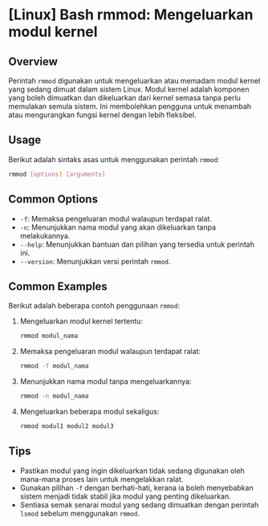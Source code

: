 # [Linux] Bash rmmod: Mengeluarkan modul kernel

## Overview
Perintah `rmmod` digunakan untuk mengeluarkan atau memadam modul kernel yang sedang dimuat dalam sistem Linux. Modul kernel adalah komponen yang boleh dimuatkan dan dikeluarkan dari kernel semasa tanpa perlu memulakan semula sistem. Ini membolehkan pengguna untuk menambah atau mengurangkan fungsi kernel dengan lebih fleksibel.

## Usage
Berikut adalah sintaks asas untuk menggunakan perintah `rmmod`:

```bash
rmmod [options] [arguments]
```

## Common Options
- `-f`: Memaksa pengeluaran modul walaupun terdapat ralat.
- `-n`: Menunjukkan nama modul yang akan dikeluarkan tanpa melakukannya.
- `--help`: Menunjukkan bantuan dan pilihan yang tersedia untuk perintah ini.
- `--version`: Menunjukkan versi perintah `rmmod`.

## Common Examples
Berikut adalah beberapa contoh penggunaan `rmmod`:

1. Mengeluarkan modul kernel tertentu:
   ```bash
   rmmod modul_nama
   ```

2. Memaksa pengeluaran modul walaupun terdapat ralat:
   ```bash
   rmmod -f modul_nama
   ```

3. Menunjukkan nama modul tanpa mengeluarkannya:
   ```bash
   rmmod -n modul_nama
   ```

4. Mengeluarkan beberapa modul sekaligus:
   ```bash
   rmmod modul1 modul2 modul3
   ```

## Tips
- Pastikan modul yang ingin dikeluarkan tidak sedang digunakan oleh mana-mana proses lain untuk mengelakkan ralat.
- Gunakan pilihan `-f` dengan berhati-hati, kerana ia boleh menyebabkan sistem menjadi tidak stabil jika modul yang penting dikeluarkan.
- Sentiasa semak senarai modul yang sedang dimuatkan dengan perintah `lsmod` sebelum menggunakan `rmmod`.